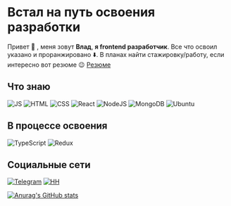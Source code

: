 # Встал на путь освоения разработки

Привет 👋 , меня зовут **Влад**, **я frontend разработчик**. Все что освоил указано и проранжировано ⬇️. В планах найти стажировку/работу, если интересно вот резюме 😉 [Резюме](https://bird-breadfruit-4c4.notion.site/bb5519afe7f544b2a0a45b6c57a30693?pvs=4)

## Что знаю
![JS](https://img.shields.io/badge/JavaScript-grey?style=flat-sqare&logo=javascript)
![HTML](https://img.shields.io/badge/HTML-grey?style=flat-sqare&logo=html5)
![CSS](https://img.shields.io/badge/CSS3-grey?style=flat-sqare&logo=css3)
![React](https://img.shields.io/badge/React-grey?style=flat-sqare&logo=react)
![NodeJS](https://img.shields.io/badge/Node.js-grey?style=flat-sqare&logo=node.js)
![MongoDB](https://img.shields.io/badge/MongoDB-grey?style=flat-sqare&logo=mongodb)
![Ubuntu](https://img.shields.io/badge/Ubuntu-grey?style=flat-sqare&logo=ubuntu)

## В процессе освоения
![TypeScript](https://img.shields.io/badge/Typescript-grey?style=flat-sqare&logo=typescript)
![Redux](https://img.shields.io/badge/Redux-grey?style=flat-sqare&logo=redux)


## Социальные сети
[![Telegram](https://img.shields.io/badge/Telegram-grey?style=flat-sqare&logo=telegram)](https://t.me/Silentisback)
[![HH](https://img.shields.io/badge/Notion-grey?style=flat-sqare&logo=notion)](https://www.notion.so/bb5519afe7f544b2a0a45b6c57a30693)

[![Anurag's GitHub stats](https://github-readme-stats.vercel.app/api?username=VladislavSerduykov)](https://github.com/anuraghazra/github-readme-stats)

